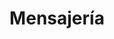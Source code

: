 ---
layout: category
taxonomy: Mensajeria
entries_layout: grid
title: Mensajería
excerpt: "La mensajería instantánea es un sistema de comunicación en línea que permite el intercambio de mensajes de texto en tiempo real. Puede incluir la transferencia de archivos, el chat de voz y de video."
image:
  path: /images/covers/mensajeria.webp
  thumbnail: /images/covers/mensajeria.webp
  caption: Fotografía de [DCStudio](https://www.freepik.es/autor/dcstudio)
search: false
---